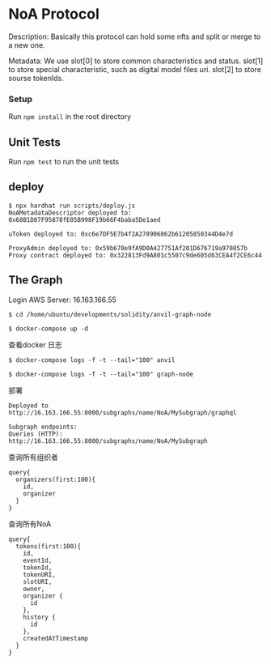 # NoA Protocol

Description: 
   Basically this protocol can hold some nfts and split or merge to a new one.

Metadata:
   We use slot[0] to store common characteristics and status. slot[1] to store special characteristic, such as digital model files uri. slot[2] to store sourse tokenIds.
    
### Setup

Run `npm install` in the root directory

## Unit Tests

Run `npm test` to run the unit tests

## deploy
```
$ npx hardhat run scripts/deploy.js
NoAMetadataDescriptor deployed to: 0x68B1D87F95878fE05B998F19b66F4baba5De1aed

uToken deployed to: 0xc6e7DF5E7b4f2A278906862b61205850344D4e7d

ProxyAdmin deployed to: 0x59b670e9fA9D0A427751Af201D676719a970857b
Proxy contract deployed to: 0x322813Fd9A801c5507c9de605d63CEA4f2CE6c44

```
## The Graph

Login AWS Server: 16.163.166.55
```
$ cd /home/ubuntu/developments/solidity/anvil-graph-node

$ docker-compose up -d
```

查看docker 日志
```
$ docker-compose logs -f -t --tail="100" anvil   

$ docker-compose logs -f -t --tail="100" graph-node   

```

部署
```
Deployed to http://16.163.166.55:8000/subgraphs/name/NoA/MySubgraph/graphql

Subgraph endpoints:
Queries (HTTP):     http://16.163.166.55:8000/subgraphs/name/NoA/MySubgraph
```

查询所有组织者
```
query{
  organizers(first:100){
    id,
    organizer
  }
}

```

查询所有NoA
```
query{
  tokens(first:100){
    id,
    eventId,
    tokenId,
    tokenURI,
    slotURI,
    owner,
    organizer {
      id
    },
    history {
      id
    },
    createdAtTimestamp
  }
}


```